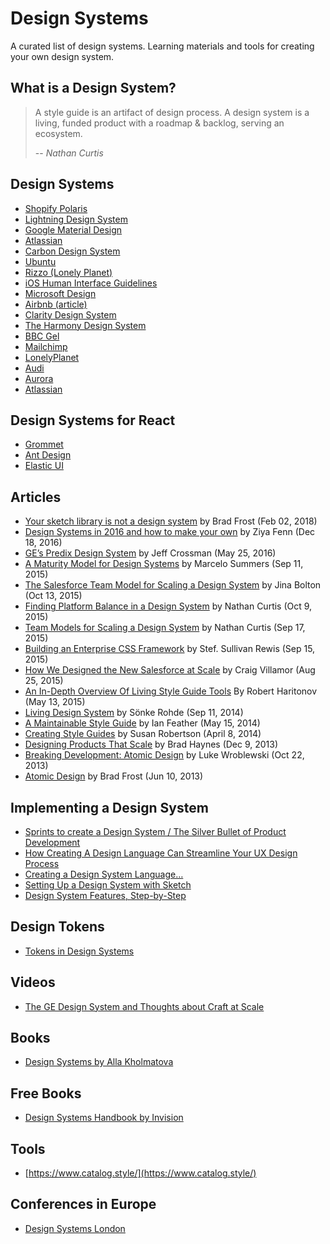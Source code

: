 # Design Systems
A curated list of design systems. Learning materials and tools for creating your own design system.


## What is a Design System?

> A style guide is an artifact of design process. A design system is a living, funded product with a roadmap & backlog, serving an ecosystem.
>
> -- <cite>Nathan Curtis</cite>

## Design Systems
- [Shopify Polaris](https://polaris.shopify.com/)
- [Lightning Design System](https://www.lightningdesignsystem.com/)
- [Google Material Design](https://material.io/)
- [Atlassian](https://design.atlassian.com/)
- [Carbon Design System](http://carbondesignsystem.com/)
- [Ubuntu](https://design.ubuntu.com/)
- [Rizzo (Lonely Planet)](https://rizzo.lonelyplanet.com/)
- [iOS Human Interface Guidelines](https://developer.apple.com/ios/human-interface-guidelines/)
- [Microsoft Design](https://www.microsoft.com/en-us/design)
- [Airbnb (article)](http://airbnb.design/building-a-visual-language/)
- [Clarity Design System](https://vmware.github.io/clarity/)
- [The Harmony Design System](http://harmony.intuit.com/)
- [BBC Gel ](http://www.bbc.co.uk/gel)
- [Mailchimp](https://ux.mailchimp.com/)
- [LonelyPlanet](http://rizzo.lonelyplanet.com/styleguide/design-elements/colours)
- [Audi](http://audi.com/ci)
- [Aurora](https://gctools-outilsgc.github.io/design-system-code/)
- [Atlassian](https://www.atlassian.design/guidelines/product/overview)

## Design Systems for React
- [Grommet](https://grommet.github.io/)
- [Ant Design](https://ant.design/)
- [Elastic UI](https://elastic.github.io/eui/#/)

## Articles
- [Your sketch library is not a design system](http://bradfrost.com/blog/post/your-sketch-library-is-not-a-design-system/) by Brad Frost (Feb 02, 2018)
- [Design Systems in 2016 and how to make your own](https://uxplanet.org/design-systems-in-2016-5415a660b29#.u8dl12xgt) by Ziya Fenn (Dec 18, 2016)
- [GE’s Predix Design System](https://medium.com/ge-design/ges-predix-design-system-8236d47b0891#.fjlu6xyay) by Jeff Crossman (May 25, 2016)
- [A Maturity Model for Design Systems](https://medium.com/@marcelosomers/a-maturity-model-for-design-systems-93fff522c3ba#.xtwz0kfd9) by Marcelo Summers (Sep 11, 2015)
- [The Salesforce Team Model for Scaling a Design System](https://medium.com/salesforce-ux/the-salesforce-team-model-for-scaling-a-design-system-d89c2a2d404b#.p9ld89gpf) by Jina Bolton (Oct 13, 2015)
- [Finding Platform Balance in a Design System](https://medium.com/eightshapes-llc/finding-platform-balance-in-a-design-system-47eaae48de98#.jxgt4cha1) by Nathan Curtis (Oct 9, 2015)
- [Team Models for Scaling a Design System](https://medium.com/eightshapes-llc/team-models-for-scaling-a-design-system-2cf9d03be6a0#.q00vmfebw) by Nathan Curtis (Sep 17, 2015)
- [Building an Enterprise CSS Framework](https://medium.com/salesforce-ux/building-an-enterprise-framework-is-hard-1e8d8b33e082#.ye72nn893) by Stef. Sullivan Rewis (Sep 15, 2015)
- [How We Designed the New Salesforce at Scale](https://medium.com/salesforce-ux/how-we-designed-the-new-salesforce-at-scale-6d3607fd92e5#.buf2ljmvx) by Craig Villamor (Aug 25, 2015)
- [An In-Depth Overview Of Living Style Guide Tools](http://www.smashingmagazine.com/2015/04/an-in-depth-overview-of-living-style-guide-tools/) By Robert Haritonov (May 13, 2015)
- [Living Design System](https://medium.com/salesforce-ux/living-design-system-3ab1f2280ef7#.uy5oc93i0) by Sönke Rohde (Sep 11, 2014)
- [A Maintainable Style Guide](http://ianfeather.co.uk/a-maintainable-style-guide/) by Ian Feather (May 15, 2014)
- [Creating Style Guides](http://alistapart.com/article/creating-style-guides) by Susan Robertson (April 8, 2014)
- [Designing Products That Scale](https://medium.com/salesforce-ux/designing-products-that-scale-c8f3001f709b#.wiw661fw0) by Brad Haynes (Dec 9, 2013)
- [Breaking Development: Atomic Design](http://www.lukew.com/ff/entry.asp?1809) by Luke Wroblewski (Oct 22, 2013)
- [Atomic Design](http://bradfrost.com/blog/post/atomic-web-design/) by Brad Frost (Jun 10, 2013)

## Implementing a Design System

* [Sprints to create a Design System / The Silver Bullet of Product Development](https://medium.com/@marcintreder/design-systems-sprint-0-the-silver-bullet-of-product-development-8c0ed83bf00d)
* [How Creating A Design Language Can Streamline Your UX Design Process](https://www.smashingmagazine.com/2016/12/how-creating-a-design-language-can-streamline-your-ux-design-process/)
* [Creating a Design System Language…](https://medium.com/@alpower81/creating-a-design-system-158a2d832551)
* [Setting Up a Design System with Sketch](https://medium.com/sketch-app-sources/setting-up-a-design-system-8729510def93)
* [Design System Features, Step-by-Step](https://medium.com/eightshapes-llc/system-features-step-by-step-e69c90982630)

## Design Tokens
* [Tokens in Design Systems](https://medium.com/eightshapes-llc/tokens-in-design-systems-25dd82d58421)

## Videos
* [The GE Design System and Thoughts about Craft at Scale](https://vimeo.com/132580829)

## Books
* [Design Systems by Alla Kholmatova](http://designsystemsbook.com/)

## Free Books
* [Design Systems Handbook by Invision](https://www.designbetter.co/design-systems-handbook)


## Tools
* [https://www.catalog.style/](https://www.catalog.style/)

## Conferences in Europe
* [Design Systems London](https://www.designsystemslondon.com/)
